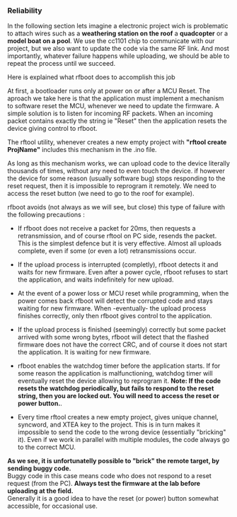 ### Reliability

In the following section lets imagine a electronic project wich is problematic
to attach wires such as a **weathering station on the roof** a **quadcopter**
or a **model boat on a pool**. We use the cc1101 chip
to communicate with our  project, but we also want to update the code via the same RF link.
And most importantly, whatever failure happens while uploading, we should be able to
repeat the process until we succeed.

Here is explained what rfboot does to accomplish this job

At first, a bootloader runs only at power on or after a MCU Reset. The aproach we take here is
that the application must implement a mechanism to software reset the MCU, whenever
we need to update the firmware. A simple solution is to listen for incoming RF packets.
When an incoming packet contains exactly the string ie "Reset" then the application resets
the device giving control to rfboot.

The rftool utility, whenever creates a new empty project with **"rftool create ProjName"**
includes this mechanism in the .ino file.

As long as this mechanism works, we can upload code to the device literally thousands of
times, without any need to even touch the device. if however the device for some reason
(usually software bug)
stops responding to the reset request, then it is impossible to reprogram it remotely.
We need to access the reset button (we need to go to the roof for example).

rfboot avoids (not always as we will see, but close) this type of failure with the following precautions :

- If rfboot does not receive a packet for 20ms, then requests a retransmission, and of  course
rftool on PC side, resends the packet. This is the simplest defence but it is very
effective. Almost all uploads complete, even if some (or even a lot) retransmissions occur.

- If the upload process is interrupted (completly), rfboot detects it and waits for new firmware. Even
after a power cycle, rfboot refuses to start the application, and waits indefinitely for
new upload.

- At the event of a power loss or MCU reset while programming, when the power comes back rfboot
will detect the corrupted code and stays waiting for new firmware. When -eventually- the upload
process finishes correctly, only then rfboot gives control to the application.

- If the upload process is finished (seemingly) correctly but some packet arrived with some wrong bytes, rfboot
will detect that the flashed firmware does not have the correct CRC, and of course it does not start the application.
It is waiting for new firmware.

- rfboot enables the watchdog timer before the application starts. If for some reason the
application is malfunctioning, watchdog timer will eventually reset the device allowing to reprogram it.
**Note: If the code resets the watchdog periodically, but fails to respond to the reset string, then you are locked out. You will need to access the reset or power button.**.<br/>

- Every time rftool creates a new empty project, gives unique channel, syncword, and XTEA
key to the project. This is in turn makes it impossible to send the code to the wrong device (essentially "bricking" it).
Even if we work in parallel with multiple modules, the code always go to the correct MCU.

**As we see, it is unfortunatelly possible to "brick" the remote target, by sending buggy code.**<br/>
Buggy code in this case means code who does not respond to a reset request (from the PC).
**Always test the firmware at the lab before uploading at the field.** <br/>
Generally it is a good idea to have the reset (or power) button somewhat accessible, for occasional use.

